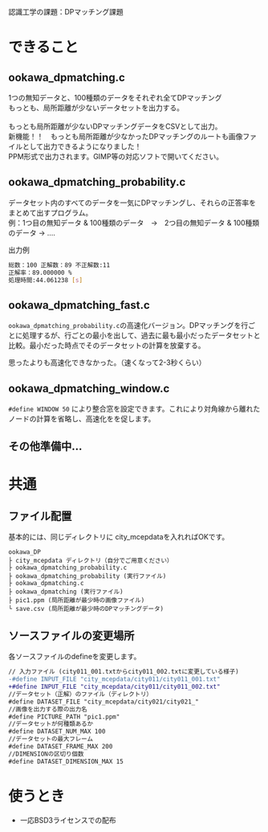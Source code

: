 <!---
  SPDX-FileCopyrightText: 2024 Toki Makabe <s23c1130sm@s.chibakoudai.jp>
  SPDX-License-Identifier:BSD-3-Clause
--->

認識工学の課題：DPマッチング課題

# できること
## ookawa_dpmatching.c
1つの無知データと、100種類のデータをそれぞれ全てDPマッチング<BR>
もっとも、局所距離が少ないデータセットを出力する。<BR>
<BR>
もっとも局所距離が少ないDPマッチングデータをCSVとして出力。<BR>
新機能！！　もっとも局所距離が少なかったDPマッチングのルートも画像ファイルとして出力できるようになりました！<BR>
PPM形式で出力されます。GIMP等の対応ソフトで開いてください。<BR>

## ookawa_dpmatching_probability.c
データセット内のすべてのデータを一気にDPマッチングし、それらの正答率をまとめて出すプログラム。<BR>
例：1つ目の無知データ & 100種類のデータ　→　2つ目の無知データ & 100種類のデータ → ....<BR>

出力例
```bash
総数：100 正解数：89 不正解数:11
正解率：89.000000 %
処理時間:44.061238 [s]
```

## ookawa_dpmatching_fast.c
```ookawa_dpmatching_probability.c```の高速化バージョン。DPマッチングを行ごとに処理するが、行ごとの最小を出して、過去に最も最小だったデータセットと比較。最小だった時点でそのデータセットの計算を放棄する。

思ったよりも高速化できなかった。（速くなって2-3秒くらい）

## ookawa_dpmatching_window.c
```#define WINDOW 50```
により整合窓を設定できます。これにより対角線から離れたノードの計算を省略し、高速化をを促します。

## その他準備中...

# 共通
## ファイル配置
基本的には、同じディレクトリに city_mcepdataを入れればOKです。

```
ookawa_DP
├ city_mcepdata ディレクトリ（自分でご用意ください）
├ ookawa_dpmatching_probability.c
├ ookawa_dpmatching_probability (実行ファイル)
├ ookawa_dpmatching.c
├ ookawa_dpmatching (実行ファイル)
├ pic1.ppm (局所距離が最少時の画像ファイル)
└ save.csv (局所距離が最少時のDPマッチングデータ)
```

## ソースファイルの変更場所
各ソースファイルのdefineを変更します。
```diff
// 入力ファイル (city011_001.txtからcity011_002.txtに変更している様子)
-#define INPUT_FILE "city_mcepdata/city011/city011_001.txt"
+#define INPUT_FILE "city_mcepdata/city011/city011_002.txt"
//データセット（正解）のファイル（ディレクトリ）
#define DATASET_FILE "city_mcepdata/city021/city021_"
//画像を出力する際の出力名
#define PICTURE_PATH "pic1.ppm"
//データセットが何種類あるか
#define DATASET_NUM_MAX 100
//データセットの最大フレーム
#define DATASET_FRAME_MAX 200
//DIMENSIONの区切り個数
#define DATASET_DIMENSION_MAX 15
```

# 使うとき
- 一応BSD3ライセンスでの配布
